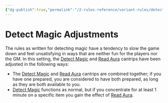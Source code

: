 ```yaml
---
{"dg-publish":true,"permalink":"/2-rules-reference/variant-rules/detect-magic-adjustments/","noteIcon":""}
---
```


# Detect Magic Adjustments

The rules as written for detecting magic have a tendency to slow the game down and feel unsatisfying in ways that are neither fun for the players nor the GM. In this setting, the [Detect Magic](https://2e.aonprd.com/Spells.aspx?ID=1485&NoRedirect=1) and [Read Aura](https://2e.aonprd.com/Spells.aspx?ID=1646) cantrips have been adjusted in the following ways:

- The [Detect Magic](https://2e.aonprd.com/Spells.aspx?ID=1485&NoRedirect=1) and [Read Aura](https://2e.aonprd.com/Spells.aspx?ID=1646) cantrips are combined together; if you have one prepared, you are considered to have both prepared, as long as they are both available to you. 
- [Detect Magic](https://2e.aonprd.com/Spells.aspx?ID=1485&NoRedirect=1) functions as normal, but if you concentrate for at least 1 minute on a specific item you gain the effect of [Read Aura](https://2e.aonprd.com/Spells.aspx?ID=1646).